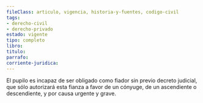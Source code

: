 ```yaml
---
fileClass: articulo, vigencia, historia-y-fuentes, codigo-civil
tags:
- derecho-civil
- derecho-privado
estado: vigente
tipo: completo
libro:
titulo:
parrafo:
corriente-juridica:
---
```

El pupilo es incapaz de ser obligado como fiador sin previo decreto judicial, que sólo autorizará esta fianza a favor de un cónyuge, de un ascendiente o descendiente, y por causa urgente y grave.
